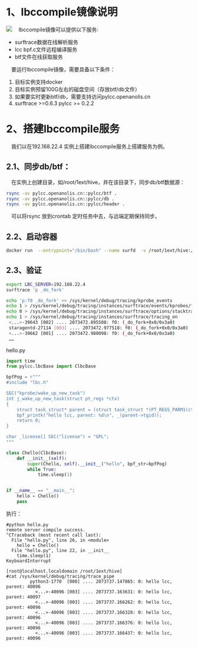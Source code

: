 # 1、lbccompile镜像说明
![](image)
&emsp;lbccompile镜像可以提供以下服务:

* surftrace数据在线解析服务
* lcc bpf.c文件远程编译服务
* btf文件在线获取服务

&emsp;要运行lbccompile镜像，需要具备以下条件：

1. 目标实例支持docker
2. 目标实例预留100G左右的磁盘空间（存放btf/db文件）
3. 如果要实时更新btf/db，需要支持访问pylcc.openanolis.cn
4. surftrace >=0.6.3 pylcc >= 0.2.2

# 2、搭建lbccompile服务
&emsp;我们以在192.168.22.4 实例上搭建lbccompile服务上搭建服务为例。
## 2.1、同步db/btf：
&emsp;在实例上创建目录，如/root/1ext/hive，并在该目录下，同步db/btf数据源：

```bash
rsync -av pylcc.openanolis.cn::pylcc/btf .
rsync -av pylcc.openanolis.cn::pylcc/db .
rsync -av pylcc.openanolis.cn::pylcc/header .
```
&emsp;可以将rsync 放到crontab 定时任务中去，与远端定期保持同步。
## 2.2、启动容器
```bash
docker run  --entrypoint="/bin/bash" --name surfd  -v /root/1ext/hive:/home/hive -p 7655:7655 -itd registry.cn-hangzhou.aliyuncs.com/alinux/lbccompile /home/lbc/run.sh 127.0.0.1
```

## 2.3、验证
```bash
export LBC_SERVER=192.168.22.4
surftrace 'p _do_fork'

echo 'p:f0 _do_fork' >> /sys/kernel/debug/tracing/kprobe_events
echo 1 > /sys/kernel/debug/tracing/instances/surftrace/events/kprobes/f0/enable
echo 0 > /sys/kernel/debug/tracing/instances/surftrace/options/stacktrace
echo 1 > /sys/kernel/debug/tracing/instances/surftrace/tracing_on
 <...>-39643 [002] .... 2073472.895508: f0: (_do_fork+0x0/0x3a0)
 staragentd-27114 [003] .... 2073472.977518: f0: (_do_fork+0x0/0x3a0)
 <...>-39662 [001] .... 2073472.980098: f0: (_do_fork+0x0/0x3a0)
 ……
```

hello.py

```python
import time
from pylcc.lbcBase import ClbcBase

bpfPog = r"""
#include "lbc.h"

SEC("kprobe/wake_up_new_task")
int j_wake_up_new_task(struct pt_regs *ctx)
{
    struct task_struct* parent = (struct task_struct *)PT_REGS_PARM1(ctx);
    bpf_printk("hello lcc, parent: %d\n", _(parent->tgid));
    return 0;
}

char _license[] SEC("license") = "GPL";
"""

class Chello(ClbcBase):
    def __init__(self):
        super(Chello, self).__init__("hello", bpf_str=bpfPog)
        while True:
            time.sleep(1)


if __name__ == "__main__":
    hello = Chello()
    pass
```

执行：
```
#python hello.py
remote server compile success.
^CTraceback (most recent call last):
  File "hello.py", line 26, in <module>
    hello = Chello()
  File "hello.py", line 22, in __init__
    time.sleep(1)
KeyboardInterrupt

[root@localhost.localdomain /root/1ext/hive]
#cat /sys/kernel/debug/tracing/trace_pipe
         python3-1770  [000] .... 2073737.147865: 0: hello lcc, parent: 40096
           <...>-40096 [003] .... 2073737.163631: 0: hello lcc, parent: 40097
           <...>-40096 [003] .... 2073737.166262: 0: hello lcc, parent: 40096
           <...>-40096 [003] .... 2073737.166328: 0: hello lcc, parent: 40096
           <...>-40096 [003] .... 2073737.166376: 0: hello lcc, parent: 40096
           <...>-40096 [003] .... 2073737.166437: 0: hello lcc, parent: 40096
```